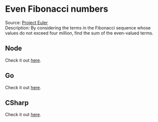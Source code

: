 # Even Fibonacci numbers  
Source: [Project Euler](https://projecteuler.net/problem=2)  
Description: By considering the terms in the Fibonacci sequence whose values do not exceed four million, find the sum of the even-valued terms.  

## Node  
Check it out [here](./node/src/main.ts).  

## Go  
Check it out [here](./go/main.go).  

## CSharp  
Check it out [here](./csharp/Program.cs).  
